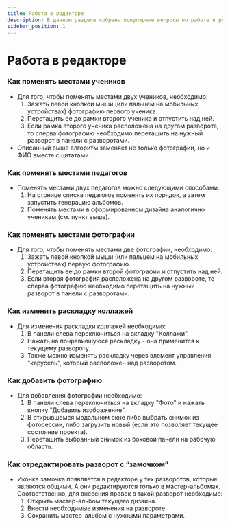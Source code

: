 ```yaml
---
title: Работа в редакторе
description: В данном разделе собраны популярные вопросы по работе в редакторе
sidebar_position: 1
---
```


# Работа в редакторе

### Как поменять местами учеников
* Для того, чтобы поменять местами двух учеников, необходимо:
    1. Зажать левой кнопкой мыши (или пальцем на мобильных устройствах) фотографию первого ученика.
    2. Перетащить ее до рамки второго ученика и отпустить над ней.
    3. Если рамка второго ученика расположена на другом развороте, то сперва фотографию необходимо перетащить на нужный разворот в панели с разворотами.
* Описанный выше алгоритм заменяет не только фотографии, но и ФИО вместе с цитатами.

### Как поменять местами педагогов
* Поменять местами двух педагогов можно следующими способами:
    1. На стрнице списка педагогов поменять их порядок, а затем запустить генерацию альбомов.
    2. Поменять местами в сформированном дизайна аналогично ученикам (см. пункт выше).

### Как поменять местами фотографии
* Для того, чтобы поменять местами две фотографии, необходимо:
    1. Зажать левой кнопкой мыши (или пальцем на мобильных устройствах) первую фотографию.
    2. Перетащить ее до рамки второй фотографии и отпустить над ней.
    3. Если вторая фотография расположена на другом развороте, то сперва фотографию необходимо перетащить на нужный разворот в панели с разворотами.

### Как изменить раскладку коллажей
* Для изменения раскладки коллажей необходимо:
    1. В панели слева переключиться на вкладку "Коллажи".
    2. Нажать на понравившуюся раскладку - она применится к текущему развороту.
    3. Также можно изменять раскладку через элемент управления "карусель", который расположен над разворотом.

### Как добавить фотографию
* Для добавления фотографии необходимо:
    1. В панели слева переключиться на вкладку "Фото" и нажать кнопку "Добавить изображение".
    2. В открывшемся модальном окне либо выбрать снимок из фотосессии, либо загрузить новый (если это позволяет текущее состояние проекта).
    3. Перетащить выбранный снимок из боковой панели на рабочую область.

### Как отредактировать разворот с “замочком”
* Иконка замочка появляется в редакторе у тех разворотов, которые являются общими. А они редактируются только в мастер-альбомах. Соответственно, для внесения правок в такой разворот необходимо:
    1. Открыть мастер-альбом текущего дизайна.
    2. Внести необходимые изменения на развороте.
    3. Сохранить мастер-альбом с нужными параметрами.
